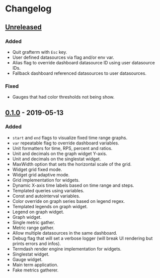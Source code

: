 # Changelog

## [Unreleased]

### Added

- Quit grafterm with `Esc` key.
- User defined datasources via flag and/or env var.
- Alias flag to override dashboard datasource ID using user datasource IDs.
- Fallback dashboard referenced datasources to user datasources.

### Fixed

- Gauges that had color thresholds not being show.

## [0.1.0] - 2019-05-13

### Added

- `start` and `end` flags to visualize fixed time range graphs.
- `var` repeatable flag to override dashboard variables.
- Unit formatters for time, RPS, percent and ratios.
- Unit and decimals on the graph widget Y-axis.
- Unit and decimals on the singlestat widget.
- MaxWidth option that sets the horizontal scale of the grid.
- Widget grid fixed mode.
- Widget grid adaptive mode.
- Grid implementation for widgets.
- Dynamic X-axis time labels based on time range and steps.
- Templated queries using variables.
- Const and autointerval variables.
- Color override on graph series based on legend regex.
- Templated legends on graph widget.
- Legend on graph widget.
- Graph widget.
- Single metric gather.
- Metric range gather.
- Allow multiple datasources in the same dashboard.
- Debug flag that will set a verbose logger (will break UI rendering but prints errors and infos).
- Termdash render engine implementation for widgets.
- Singlestat widget.
- Gauge widget.
- Main term application.
- Fake metrics gatherer.

[unreleased]: https://github.com/slok/go-http-metrics/compare/v0.1.0...HEAD
[0.1.0]: https://github.com/slok/grafterm/releases/tag/v0.1.0
